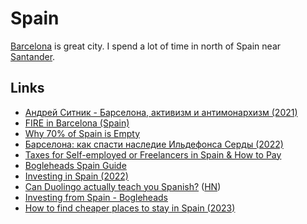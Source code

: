 # Spain

[Barcelona](https://en.wikipedia.org/wiki/Barcelona) is great city. I spend a lot of time in north of Spain near [Santander](https://en.wikipedia.org/wiki/Santander,_Spain).

## Links

- [Андрей Ситник - Барселона, активизм и антимонархизм (2021)](https://overcast.fm/+QPQmOrRj0)
- [FIRE in Barcelona (Spain)](https://www.reddit.com/r/EuropeFIRE/comments/soeujg/fire_in_barcelona_spain/)
- [Why 70% of Spain is Empty](https://www.youtube.com/watch?v=pL8XPZp4-5c)
- [Барселона: как спасти наследие Ильдефонса Серды (2022)](https://habr.com/ru/company/ruvds/blog/679064/)
- [Taxes for Self-employed or Freelancers in Spain & How to Pay](https://balcellsgroup.com/freelance-taxes-in-spain/)
- [Bogleheads Spain Guide](https://bogleheads.es/guia)
- [Investing in Spain (2022)](https://www.reddit.com/r/eupersonalfinance/comments/yzxwn2/12k_saved_living_in_spain_where_to_start_investing/)
- [Can Duolingo actually teach you Spanish?](https://www.bloomberg.com/news/features/2022-12-02/duolingo-plus-gave-fans-of-free-app-a-cost-worth-paying) ([HN](https://news.ycombinator.com/item?id=33910439))
- [Investing from Spain - Bogleheads](https://www.bogleheads.org/wiki/Investing_from_Spain)
- [How to find cheaper places to stay in Spain (2023)](https://www.reddit.com/r/digitalnomad/comments/114y3ux/anywhere_in_spain_affordable_for_a_month_stay/)
